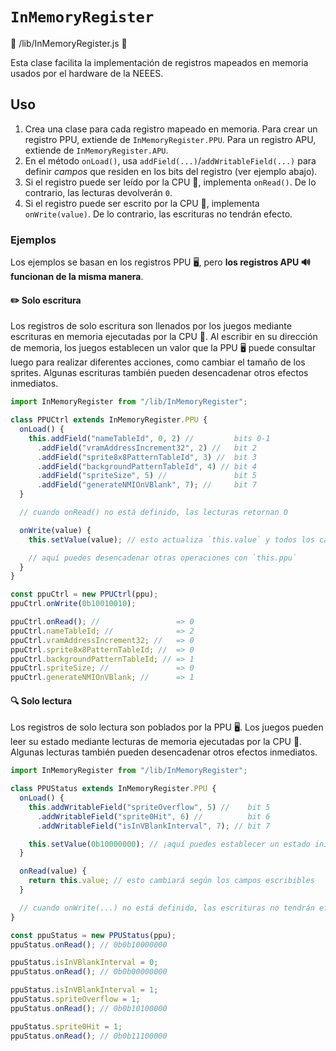 # `InMemoryRegister`

📄 /lib/InMemoryRegister.js 📄

Esta clase facilita la implementación de registros mapeados en memoria usados por el hardware de la NEEES.

## Uso

1. Crea una clase para cada registro mapeado en memoria. Para crear un registro PPU, extiende de `InMemoryRegister.PPU`. Para un registro APU, extiende de `InMemoryRegister.APU`.
2. En el método `onLoad()`, usa `addField(...)`/`addWritableField(...)` para definir _campos_ que residen en los bits del registro (ver ejemplo abajo).
3. Si el registro puede ser leído por la CPU 🧠, implementa `onRead()`. De lo contrario, las lecturas devolverán `0`.
4. Si el registro puede ser escrito por la CPU 🧠, implementa `onWrite(value)`. De lo contrario, las escrituras no tendrán efecto.

### Ejemplos

Los ejemplos se basan en los registros PPU 🖥️, pero **los registros APU 🔊 funcionan de la misma manera**.

#### ✏️ Solo escritura

Los registros de solo escritura son llenados por los juegos mediante escrituras en memoria ejecutadas por la CPU 🧠. Al escribir en su dirección de memoria, los juegos establecen un valor que la PPU 🖥️ puede consultar luego para realizar diferentes acciones, como cambiar el tamaño de los sprites. Algunas escrituras también pueden desencadenar otros efectos inmediatos.

```javascript
import InMemoryRegister from "/lib/InMemoryRegister";

class PPUCtrl extends InMemoryRegister.PPU {
  onLoad() {
    this.addField("nameTableId", 0, 2) //         bits 0-1
      .addField("vramAddressIncrement32", 2) //   bit 2
      .addField("sprite8x8PatternTableId", 3) //  bit 3
      .addField("backgroundPatternTableId", 4) // bit 4
      .addField("spriteSize", 5) //               bit 5
      .addField("generateNMIOnVBlank", 7); //     bit 7
  }

  // cuando onRead() no está definido, las lecturas retornan 0

  onWrite(value) {
    this.setValue(value); // esto actualiza `this.value` y todos los campos

    // aquí puedes desencadenar otras operaciones con `this.ppu`
  }
}

const ppuCtrl = new PPUCtrl(ppu);
ppuCtrl.onWrite(0b10010010);

ppuCtrl.onRead(); //                 => 0
ppuCtrl.nameTableId; //              => 2
ppuCtrl.vramAddressIncrement32; //   => 0
ppuCtrl.sprite8x8PatternTableId; //  => 0
ppuCtrl.backgroundPatternTableId; // => 1
ppuCtrl.spriteSize; //               => 0
ppuCtrl.generateNMIOnVBlank; //      => 1
```

#### 🔍 Solo lectura

Los registros de solo lectura son poblados por la PPU 🖥️. Los juegos pueden leer su estado mediante lecturas de memoria ejecutadas por la CPU 🧠. Algunas lecturas también pueden desencadenar otros efectos inmediatos.

```javascript
import InMemoryRegister from "/lib/InMemoryRegister";

class PPUStatus extends InMemoryRegister.PPU {
  onLoad() {
    this.addWritableField("spriteOverflow", 5) //    bit 5
      .addWritableField("sprite0Hit", 6) //          bit 6
      .addWritableField("isInVBlankInterval", 7); // bit 7

    this.setValue(0b10000000); // ¡aquí puedes establecer un estado inicial!
  }

  onRead(value) {
    return this.value; // esto cambiará según los campos escribibles
  }

  // cuando onWrite(...) no está definido, las escrituras no tendrán efecto
}

const ppuStatus = new PPUStatus(ppu);
ppuStatus.onRead(); // 0b0b10000000

ppuStatus.isInVBlankInterval = 0;
ppuStatus.onRead(); // 0b0b00000000

ppuStatus.isInVBlankInterval = 1;
ppuStatus.spriteOverflow = 1;
ppuStatus.onRead(); // 0b0b10100000

ppuStatus.sprite0Hit = 1;
ppuStatus.onRead(); // 0b0b11100000
```
